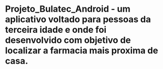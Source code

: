 # Projeto_Bulatec_Android - um aplicativo voltado para pessoas da terceira idade e onde foi desenvolvido com objetivo de localizar a farmacia mais proxima de casa.
